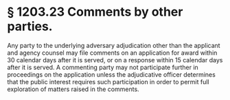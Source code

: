 # § 1203.23   Comments by other parties.

Any party to the underlying adversary adjudication other than the applicant and agency counsel may file comments on an application for award within 30 calendar days after it is served, or on a response within 15 calendar days after it is served. A commenting party may not participate further in proceedings on the application unless the adjudicative officer determines that the public interest requires such participation in order to permit full exploration of matters raised in the comments.




